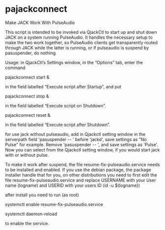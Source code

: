 # pajackconnect
Make JACK Work With PulseAudio

This script is intended to be invoked via QjackCtl to start up and
shut down JACK on a system running PulseAudio. It handles the
necessary setup to make the two work together, so PulseAudio clients
get transparently routed through JACK while the latter is running, or
if pulseaudio is suspend by pasuspender, do nothing

Usage: in QjackCtl’s Settings window, in the “Options” tab, enter
the command

pajackconnect start &

in the field labelled “Execute script after Startup”, and put

pajackconnect stop &

in the field labelled “Execute script on Shutdown”.

pajackconnect reset &

in the field labelled “Execute script after Shutdown”.

for use jack without pulseaudio, add in Qjackctl setting window 
in the serverpath field 'pasuspender -- ' before 'jackd', save settings 
as "No Pulse" for example. Remove 'pasuspender -- ', 
and save settings as 'Pulse'. Now you can select from the 
Qjackctl setting window, if you would start jack with or without pulse.

To make it work after suspend, the file resume-fix-pulseaudio.service needs to be installed and enabled. 
If you use the debian package, the package installer handle that for you, 
on other distributions you need to first edit the file resume-fix-pulseaudio.service
and replace USERNAME with your User name (logname) and USERID with your users ID (id -u $(logname))

after install you need to run (as root)

systemctl enable resume-fix-pulseaudio.service

systemctl daemon-reload

to enable the service.
